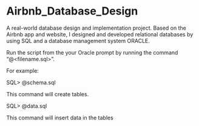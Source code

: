 # Airbnb_Database_Design
A real-world database design and implementation project. Based on the Airbnb app and website, I designed and developed relational databases by using SQL and a database management system ORACLE. 

Run the script from the your Oracle prompt by running the command “@<filename.sql>”.

For example:

SQL> @schema.sql

This command will create tables.

SQL> @data.sql

This command will insert data in the tables
